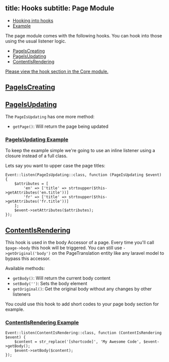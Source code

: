 title: Hooks
subtitle: Page Module
-------

- [Hooking into hooks](#hooking-into-hooks)
- [Example](#example)

The page module comes with the following hooks. You can hook into those using the usual listener logic.

- [PageIsCreating](#page-is-creating)
- [PageIsUpdating](#page-is-updating)
- [ContentIsRendering](#content-is-rendering)

[Please view the hook section in the Core module.]()

## <a class="anchor" name="page-is-creating" href="#page-is-creating">PageIsCreating</a>


## <a class="anchor" name="page-is-updating" href="#page-is-updating">PageIsUpdating</a>

The `PageIsUpdating` has one more method:

- `getPage()`: Will return the page being updated


### <a class="anchor" name="page-is-updating-example" href="#page-is-updating-example">PageIsUpdating Example</a>

To keep the example simple we're going to use an inline listener using a closure instead of a full class.

Lets say you want to upper case the page titles:

```.language-php
Event::listen(PageIsUpdating::class, function (PageIsUpdating $event) {
    $attributes = [
        'en' => ['title' => strtoupper($this->getAttributes('en.title'))]
        'fr' => ['title' => strtoupper($this->getAttributes('fr.title'))]
    ];
    $event->setAttributes($attributes);
});
```

## <a class="anchor" name="content-is-rendering" href="#content-is-rendering">ContentIsRendering</a>

This hook is used in the body Accessor of a page. Every time you'll call `$page->body` this hook will be triggered. You can still use `->getOriginal('body')` on the PageTranslation entity like any laravel model to bypass this accessor.

Available methods:

- `getBody()`: Will return the current body content
- `setBody('')`: Sets the body element
- `getOriginal()`: Get the original body without any changes by other listeners

You could use this hook to add short codes to your page body section for example.

### <a class="anchor" name="content-is-rendering-example" href="#content-is-rendering-example">ContentIsRendering Example</a>

```.language-php
Event::listen(ContentIsRendering::class, function (ContentIsRendering $event) {
    $content = str_replace('[shortcode]', 'My Awesome Code', $event->getBody(); 
    $event->setBody($content);
});
```
